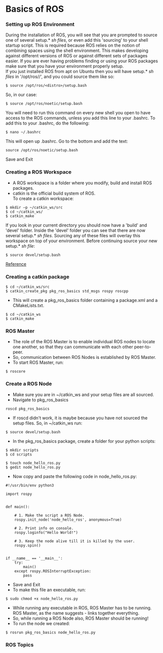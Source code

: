 # Basics of ROS
### Setting up ROS Environment
During the installation of ROS, you will see that you are prompted to source one of several setup.* *sh files*, or even add this 'sourcing' to your shell startup script. This is required because ROS relies on the notion of combining spaces using the shell environment. This makes developing against different versions of ROS or against different sets of packages easier. If you are ever having problems finding or using your ROS packages make sure that you have your environment properly setup.    
If you just installed ROS from apt on Ubuntu then you will have setup.* *sh files* in '/opt/ros/<distro>/', and you could source them like so: 
 ```
$ source /opt/ros/<distro>/setup.bash
  ```
  So, in our case:
  ```
$ source /opt/ros/noetic/setup.bash
  ```     
You will need to run this command on every new shell you open to have access to the ROS commands, unless you add this line to your .bashrc. To add this to your .bashrc, do the following:
 ```
 $ nano ~/.bashrc
 ```     
 This will open up .bashrc. Go to the bottom and add the text:
 ```
 source /opt/ros/noetic/setup.bash
 ```      
 Save and Exit
 
 ### Creating a ROS Workspace    
 * A ROS workspace is a folder where you modify, build and install ROS packages.
 * catkin is the official build system of ROS.      
To create a catkin workspace:	    
```
$ mkdir –p ~/catkin_ws/src
$ cd ~/catkin_ws/
$ catkin_make
```
If you look in your current directory you should now have a 'build' and 'devel' folder. Inside the 'devel' folder you can see that there are now several setup.* *sh files*. Sourcing any of these files will overlay this workspace on top of your environment. Before continuing source your new setup.* *sh file*:  
```
$ source devel/setup.bash
```
[Reference](http://wiki.ros.org/ROS/Tutorials/InstallingandConfiguringROSEnvironment)    

### Creating a catkin package
```
$ cd ~/catkin_ws/src
$ catkin_create_pkg pkg_ros_basics std_msgs rospy roscpp
```    
* This will create a pkg_ros_basics folder containing a package.xml and a CMakeLists.txt.      
```
$ cd ~/catkin_ws 
$ catkin_make
```
### ROS Master
* The role of the ROS Master is to enable individual ROS nodes to locate one another, so that they can communicate with each other peer-to-peer.      
* So, communication between ROS Nodes is established by ROS Master. 
* To start ROS Master, run:
```
$ roscore
```
### Create a ROS Node
* Make sure you are in ~/catkin_ws and your setup files are all sourced.     
* Navigate to pkg_ros_basics
```
roscd pkg_ros_basics
```
* If roscd didn't work, it is maybe because you have not sourced the setup files. So, in ~/catkin_ws run:
```
$ source devel/setup.bash
```     
* In the pkg_ros_basics package, create a folder for your python scripts:
```
$ mkdir scripts
$ cd scripts
```
```
$ touch node_hello_ros.py
$ gedit node_hello_ros.py
```
* Now copy and paste the following code in node_hello_ros.py:    
```
#!/usr/bin/env python3

import rospy


def main():

    # 1. Make the script a ROS Node.
    rospy.init_node('node_hello_ros', anonymous=True)

    # 2. Print info on console.
    rospy.loginfo("Hello World!")

    # 3. Keep the node alive till it is killed by the user.
    rospy.spin()


if __name__ == '__main__':
    try:
        main()
    except rospy.ROSInterruptException:
        pass

```
* Save and Exit
* To make this file an executable, run: 
``` 
$ sudo chmod +x node_hello_ros.py  
```
* While running any executable in ROS, ROS Master has to be running. ROS Master, as the name suggests - links together everything.
* So, while running a ROS Node also, ROS Master should be running!
* To run the node we created: 
```
$ rosrun pkg_ros_basics node_hello_ros.py
```

### ROS Topics


